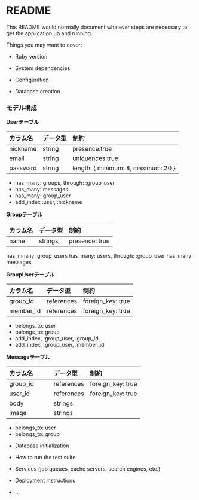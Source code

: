 # README

This README would normally document whatever steps are necessary to get the
application up and running.

Things you may want to cover:

* Ruby version

* System dependencies

* Configuration

* Database creation


### モデル構成

__Userテーブル__

| カラム名    | データ型     | 制約 |
|:-----------|:------------|:-------------|
| nickname   | string      | presence:true|
| email      | string      | uniquences:true|
| passward   | string      |  length: { minimum: 8, maximum: 20 }  |

- has_many: groups, through: :group_user
- has_many: messages
- has_many: group_user
- add_index :user, :nickname


__Groupテーブル__

|  カラム名  |  データ型  |  制約  |
|:-----------|:----------|:-------|
| name | strings   | presence: true |

has_mnany: group_users
has_many: users, through: :group_user
has_many: messages

__GroupUserテーブル__

|  カラム名  |  データ型  |  制約  |
|:-----------|:----------|:-------|
| group_id   | references | foreign_key: true |
| member_id  | references | foreign_key: true |

- belongs_to: user
- belongs_to: group
- add_index, :group_user, :group_id
- add_index, :group_user, :member_id


__Messageテーブル__

|  カラム名   |  データ型  |  制約  |
|:-----------|:-----------|:-------|
| group_id    | references | foreign_key: true |
| user_id　　　| references | foreign_key: true |
| body| strings    |  |
| image | strings  |  |

<!-- 2016/12/30 body,imageカラムから,presence: trueを削除 -->
- belongs_to: user
- belongs_to: group

* Database initialization

* How to run the test suite

* Services (job queues, cache servers, search engines, etc.)

* Deployment instructions

* ...
